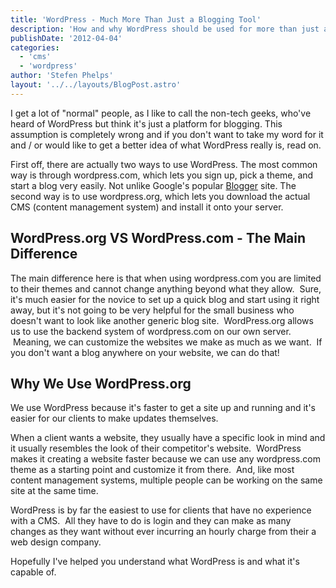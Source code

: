 ```yaml
---
title: 'WordPress - Much More Than Just a Blogging Tool'
description: 'How and why WordPress should be used for more than just a blog'
publishDate: '2012-04-04'
categories:
  - 'cms'
  - 'wordpress'
author: 'Stefen Phelps'
layout: '../../layouts/BlogPost.astro'
---
```


I get a lot of "normal" people, as I like to call the non-tech geeks, who've heard of WordPress but think it's just a platform for blogging. This assumption is completely wrong and if you don't want to take my word for it and / or would like to get a better idea of what WordPress really is, read on.

First off, there are actually two ways to use WordPress. The most common way is through wordpress.com, which lets you sign up, pick a theme, and start a blog very easily. Not unlike Google's popular [Blogger](http://www.blogger.com) site. The second way is to use wordpress.org, which lets you download the actual CMS (content management system) and install it onto your server.

## WordPress.org VS WordPress.com - The Main Difference

The main difference here is that when using wordpress.com you are limited to their themes and cannot change anything beyond what they allow.  Sure, it's much easier for the novice to set up a quick blog and start using it right away, but it's not going to be very helpful for the small business who doesn't want to look like another generic blog site.  WordPress.org allows us to use the backend system of wordpress.com on our own server.  Meaning, we can customize the websites we make as much as we want.  If you don't want a blog anywhere on your website, we can do that!

## Why We Use WordPress.org

We use WordPress because it's faster to get a site up and running and it's easier for our clients to make updates themselves.

When a client wants a website, they usually have a specific look in mind and it usually resembles the look of their competitor's website.  WordPress makes it creating a website faster because we can use any wordpress.com theme as a starting point and customize it from there.  And, like most content management systems, multiple people can be working on the same site at the same time.

WordPress is by far the easiest to use for clients that have no experience with a CMS.  All they have to do is login and they can make as many changes as they want without ever incurring an hourly charge from their a web design company.

Hopefully I've helped you understand what WordPress is and what it's capable of.
